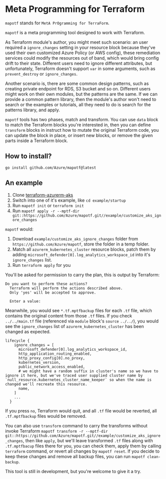 # Meta Programming for Terraform

`mapotf` stands for `MetA PrOgramming for TerraForm`.

`mapotf` is a meta programming tool designed to work with Terraform.

As Terraform module's author, you might meet such scenario: an user required a `ignore_changes` setting in your resource block because they've used their own customized Azure Policy (or AWS config), these remediation services could modify the resources out of band, which would bring config drift to their state. Different users need to ignore different attributes, but unfortunately, Terraform doesn't support `var` in some arguments, such as `prevent_destroy` or `ignore_changes`.

Another scenario is, there are some common design patterns, such as creating private endpoint for RDS, S3 bucket and so on. Different users might work on their own modules, but the patterns are the same. If we can provide a common pattern library, then the module's author won't need to search or the examples or tutorials, all they need to do is search for the patterns library, and apply.

`mapotf` tools has two phases, match and transform. You can use `data` block to match the Terraform blocks you're interested in, then you can define `transform` blocks in instruct how to mutate the original Terraform code, you can update the block in place, or insert new blocks, or remove the given parts inside a Terraform block.

## How to install?

`go install github.com/Azure/mapotf@latest`

## An example

1. Clone [terraform-azurerm-aks](https://github.com/Azure/terraform-azurerm-aks.git)
2. Switch into one of it's example, like `cd example/startup`
3. Run `mapotf init` or `terraform init`
3. Run `mapotf apply -r --mptf-dir git::https://github.com/Azure/mapotf.git//example/customize_aks_ignore_changes`

`mapotf` would:

1. Download `example/customize_aks_ignore_changes` folder from `https://github.com/Azure/mapotf`, store the folder in a temp folder.
2. Match all `azurerm_kubernetes_cluster` resource blocks, patch them by adding `microsoft_defender[0].log_analytics_workspace_id` into it's `ignore_changes` list.
3. Run `terraform apply` for you

You'll be asked for permission to carry the plan, this is output by Terraform:

```text
Do you want to perform these actions?
  Terraform will perform the actions described above.
  Only 'yes' will be accepted to approve.

  Enter a value:
```

Meanwhile, you would see `*.tf.mptfbackup` files for each `.tf` file, which contains the original content from those `.tf` files. If you check `../../main.tf` file (referenced via `module` block's `source` `../../`), you would see the `ignore_changes` list of `azurerm_kubernetes_cluster` has been changed as expected.

```hcl
lifecycle {
    ignore_changes = [
      microsoft_defender[0].log_analytics_workspace_id,
      http_application_routing_enabled,
      http_proxy_config[0].no_proxy,
      kubernetes_version,
      public_network_access_enabled,
      # we might have a random suffix in cluster's name so we have to ignore it here, but we've traced user supplied cluster name by `null_resource.kubernetes_cluster_name_keeper` so when the name is changed we'll recreate this resource.
      name,
    ]
    ...
  }
```

If you press `no`, Terraform would quit, and all `.tf` file would be reverted, all `.tf.mptfbackup` files would be removed.

You can also use `transform` command to carry the transforms without invoke Terraform `mapotf transform -r --mptf-dir git::https://github.com/Azure/mapotf.git//example/customize_aks_ignore_changes`, then like `apply`, but we'll leave transformed `.tf` files along with `.tf.mptfbacup` files there for you, you can check them, apply them by calling `terraform` command, or revert all changes by `mapotf reset`. If you decide to keep these changes and remove all backup files, you can run `mapotf clean-backup`.

This tool is still in development, but you're welcome to give it a try.